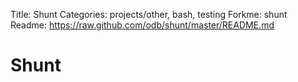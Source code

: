 Title: Shunt
Categories: projects/other, bash, testing
Forkme: shunt
Readme: https://raw.github.com/odb/shunt/master/README.md


# Shunt
